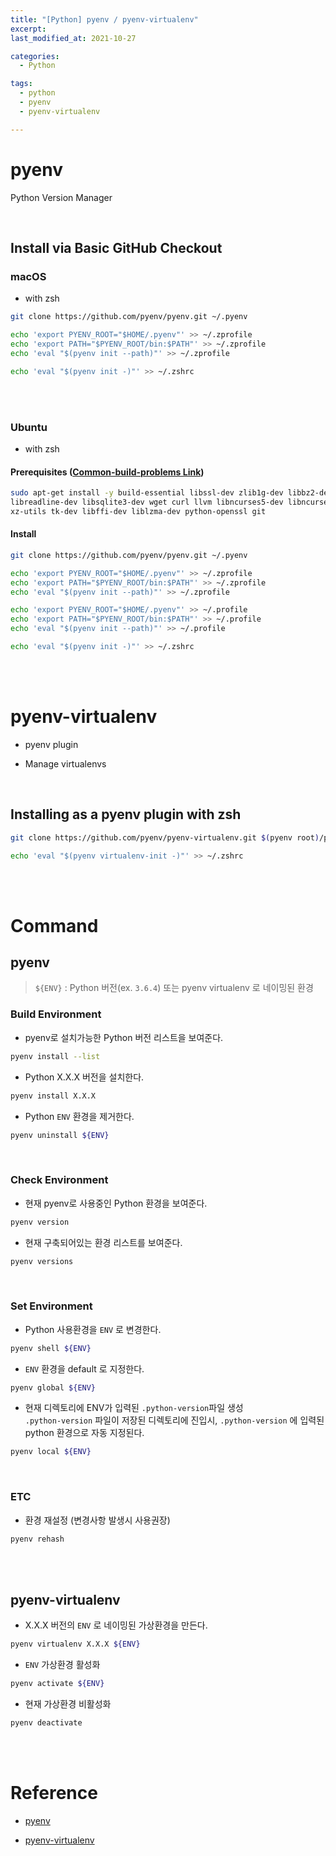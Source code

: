 ```yaml
---
title: "[Python] pyenv / pyenv-virtualenv"
excerpt: 
last_modified_at: 2021-10-27

categories:
  - Python

tags:
  - python
  - pyenv
  - pyenv-virtualenv

---
```


# pyenv

Python Version Manager

<br>

## Install via Basic GitHub Checkout

### macOS

- with zsh

```bash
git clone https://github.com/pyenv/pyenv.git ~/.pyenv
```

```bash
echo 'export PYENV_ROOT="$HOME/.pyenv"' >> ~/.zprofile
echo 'export PATH="$PYENV_ROOT/bin:$PATH"' >> ~/.zprofile
echo 'eval "$(pyenv init --path)"' >> ~/.zprofile

echo 'eval "$(pyenv init -)"' >> ~/.zshrc
```

<br><br>

### Ubuntu

- with zsh

#### Prerequisites ([Common-build-problems Link](https://github.com/pyenv/pyenv/wiki/Common-build-problems))

```bash
sudo apt-get install -y build-essential libssl-dev zlib1g-dev libbz2-dev \
libreadline-dev libsqlite3-dev wget curl llvm libncurses5-dev libncursesw5-dev \
xz-utils tk-dev libffi-dev liblzma-dev python-openssl git
```

#### Install

```bash
git clone https://github.com/pyenv/pyenv.git ~/.pyenv
```

```bash
echo 'export PYENV_ROOT="$HOME/.pyenv"' >> ~/.zprofile
echo 'export PATH="$PYENV_ROOT/bin:$PATH"' >> ~/.zprofile
echo 'eval "$(pyenv init --path)"' >> ~/.zprofile

echo 'export PYENV_ROOT="$HOME/.pyenv"' >> ~/.profile
echo 'export PATH="$PYENV_ROOT/bin:$PATH"' >> ~/.profile
echo 'eval "$(pyenv init --path)"' >> ~/.profile

echo 'eval "$(pyenv init -)"' >> ~/.zshrc
```

<br><br>

# pyenv-virtualenv

- pyenv plugin

- Manage virtualenvs

<br>

## Installing as a pyenv plugin with zsh

```bash
git clone https://github.com/pyenv/pyenv-virtualenv.git $(pyenv root)/plugins/pyenv-virtualenv
```

```bash
echo 'eval "$(pyenv virtualenv-init -)"' >> ~/.zshrc
```

<br><br>

# Command

## pyenv

> `${ENV}` : Python 버전(ex. `3.6.4`) 또는 pyenv virtualenv 로 네이밍된 환경

### Build Environment

- pyenv로 설치가능한 Python 버전 리스트을 보여준다.

```bash
pyenv install --list
```

- Python X.X.X 버전을 설치한다.

```bash
pyenv install X.X.X
```

- Python `ENV` 환경을 제거한다.

```bash
pyenv uninstall ${ENV}
```

<br>

### Check Environment

- 현재 pyenv로 사용중인 Python 환경을 보여준다.

```bash
pyenv version
```

- 현재 구축되어있는 환경 리스트를 보여준다.

```bash
pyenv versions
```

<br>

### Set Environment

- Python 사용환경을 `ENV` 로 변경한다.

```bash
pyenv shell ${ENV}
```


- `ENV` 환경을 default 로 지정한다.

```bash
pyenv global ${ENV}
```

- 현재 디렉토리에 ENV가 입력된 `.python-version`파일 생성  
`.python-version` 파일이 저장된 디렉토리에 진입시, `.python-version` 에 입력된 python 환경으로 자동 지정된다.

```bash
pyenv local ${ENV}
``` 

<br>

### ETC

- 환경 재설정 (변경사항 발생시 사용권장)

```bash
pyenv rehash
```

<br><br>

## pyenv-virtualenv

- X.X.X 버전의 `ENV` 로 네이밍된 가상환경을 만든다.

```bash
pyenv virtualenv X.X.X ${ENV}
```

- `ENV` 가상환경 활성화

```bash
pyenv activate ${ENV}
```

- 현재 가상환경 비활성화

```bash
pyenv deactivate
```

<br><br>

# Reference

- [pyenv](https://github.com/pyenv/pyenv)

- [pyenv-virtualenv](https://github.com/pyenv/pyenv-virtualenv)
